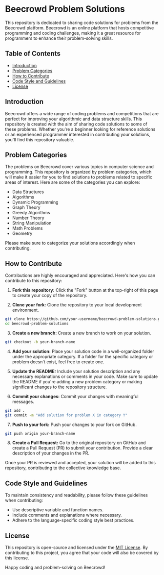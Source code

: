 # Beecrowd Problem Solutions

This repository is dedicated to sharing code solutions for problems from the Beecrowd platform. Beecrowd is an online platform that hosts competitive programming and coding challenges, making it a great resource for programmers to enhance their problem-solving skills.

## Table of Contents

- [Introduction](#introduction)
- [Problem Categories](#problem-categories)
- [How to Contribute](#how-to-contribute)
- [Code Style and Guidelines](#code-style-and-guidelines)
- [License](#license)

## Introduction

Beecrowd offers a wide range of coding problems and competitions that are perfect for improving your algorithmic and data structure skills. This repository is created with the aim of sharing code solutions to some of these problems. Whether you're a beginner looking for reference solutions or an experienced programmer interested in contributing your solutions, you'll find this repository valuable.

## Problem Categories

The problems on Beecrowd cover various topics in computer science and programming. This repository is organized by problem categories, which will make it easier for you to find solutions to problems related to specific areas of interest. Here are some of the categories you can explore:

- Data Structures
- Algorithms
- Dynamic Programming
- Graph Theory
- Greedy Algorithms
- Number Theory
- String Manipulation
- Math Problems
- Geometry

Please make sure to categorize your solutions accordingly when contributing.

## How to Contribute

Contributions are highly encouraged and appreciated. Here's how you can contribute to this repository:

1. **Fork this repository:** Click the "Fork" button at the top-right of this page to create your copy of the repository.

2. **Clone your fork:** Clone the repository to your local development environment.

```bash
git clone https://github.com/your-username/beecrowd-problem-solutions.git
cd beecrowd-problem-solutions
```

3. **Create a new branch:** Create a new branch to work on your solution.

```bash
git checkout -b your-branch-name
```

4. **Add your solution:** Place your solution code in a well-organized folder under the appropriate category. If a folder for the specific category or problem doesn't exist, feel free to create one.

5. **Update the README:** Include your solution description and any necessary explanations or comments in your code. Make sure to update the README if you're adding a new problem category or making significant changes to the repository structure.

6. **Commit your changes:** Commit your changes with meaningful messages.

```bash
git add .
git commit -m "Add solution for problem X in category Y"
```

7. **Push to your fork:** Push your changes to your fork on GitHub.

```bash
git push origin your-branch-name
```

8. **Create a Pull Request:** Go to the original repository on GitHub and create a Pull Request (PR) to submit your contribution. Provide a clear description of your changes in the PR.

Once your PR is reviewed and accepted, your solution will be added to this repository, contributing to the collective knowledge base.

## Code Style and Guidelines

To maintain consistency and readability, please follow these guidelines when contributing:

- Use descriptive variable and function names.
- Include comments and explanations where necessary.
- Adhere to the language-specific coding style best practices.

## License

This repository is open-source and licensed under the [MIT License](LICENSE). By contributing to this project, you agree that your code will also be covered by this license.

Happy coding and problem-solving on Beecrowd!
